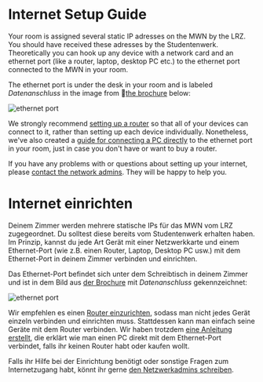 <!-- English -->
# Internet Setup Guide
Your room is assigned several static IP adresses on the MWN by the LRZ. You should have received these adresses by the Studentenwerk. Theoretically you can hook up any device with a network card and an ethernet port (like a router, laptop, desktop PC etc.) to the ethernet port connected to the MWN in your room. 

The ethernet port is under the desk in your room and is labeled _Datenanschluss_ in the image from 📁[the brochure](https://www.studentenwerk-muenchen.de/fileadmin/studentenwerk-muenchen/bereiche/wohnen/wohnheime/Broschueren/Josef-Wirth-Weg_Brosch%C3%BCre_englisch.pdf) below:

![ethernet port](/img/info/internet/internet-access.webp)

We strongly recommend [setting up a router](#a-router) so that all of your devices can connect to it, rather than setting up each device individually. Nonetheless, we've also created a [guide for connecting a PC directly](#b-pc) to the ethernet port in your room, just in case you don't have or want to buy a router.

If you have any problems with or questions about setting up your internet, please [contact the network admins](/en/index.html#contact). They will be happy to help you. 

<!-- Deutsch -->
# Internet einrichten
Deinem Zimmer werden mehrere statische IPs für das MWN vom LRZ zugegeordnet. Du solltest diese bereits vom Studentenwerk erhalten haben. Im Prinzip, kannst du jede Art Gerät mit einer Netzwerkkarte und einem Ethernet-Port (wie z.B. einen Router, Laptop, Desktop PC usw.) mit dem Ethernet-Port in deinem Zimmer verbinden und einrichten.

Das Ethernet-Port befindet sich unter dem Schreibtisch in deinem Zimmer und ist in dem Bild aus [der Brochure](https://www.studentenwerk-muenchen.de/fileadmin/studentenwerk-muenchen/bereiche/wohnen/wohnheime/Broschueren/Josef-Wirth-Weg_Brosch%C3%BCre_deutsch.pdf) mit _Datenanschluss_ gekennzeichnet:

![ethernet port](/img/info/internet/internet-access.webp)

Wir empfehlen es einen [Router einzurichten](#a-router), sodass man nicht jedes Gerät einzeln verbinden und einrichten muss. Stattdessen kann man einfach seine Geräte mit dem Router verbinden. Wir haben trotzdem [eine Anleitung erstellt](#b-pc), die erklärt wie man einen PC direkt mit dem Ethernet-Port verbindet, falls ihr keinen Router habt oder kaufen wollt.

Falls ihr Hilfe bei der Einrichtung benötigt oder sonstige Fragen zum Internetzugang habt, könnt ihr gerne [den Netzwerkadmins schreiben](/de/index.html#contact).